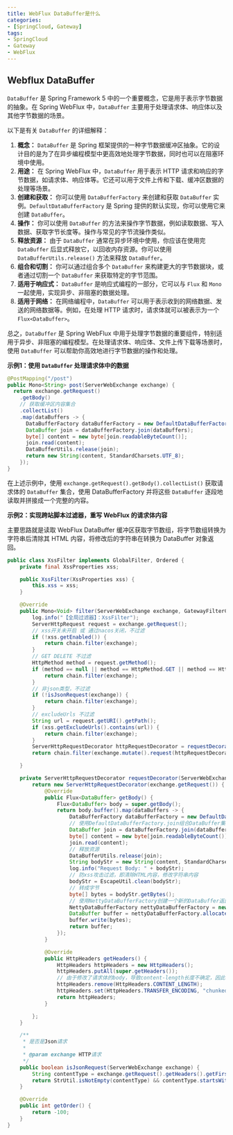 ```yaml
---
title: WebFlux DataBuffer是什么
categories:
- [SpringCloud, Gateway]
tags:
- SpringCloud
- Gateway
- WebFlux
---
```




## Webflux DataBuffer

`DataBuffer` 是 Spring Framework 5 中的一个重要概念，它是用于表示字节数据的抽象。在 Spring WebFlux 中，`DataBuffer` 主要用于处理请求体、响应体以及其他字节数据的场景。

以下是有关 `DataBuffer` 的详细解释：

1. **概念：** `DataBuffer` 是 Spring 框架提供的一种字节数据缓冲区抽象。它的设计目的是为了在异步编程模型中更高效地处理字节数据，同时也可以在阻塞环境中使用。
2. **用途：** 在 Spring WebFlux 中，`DataBuffer` 用于表示 HTTP 请求和响应的字节数据，如请求体、响应体等。它还可以用于文件上传和下载、缓冲区数据的处理等场景。
3. **创建和获取：** 你可以使用 `DataBufferFactory` 来创建和获取 `DataBuffer` 实例。`DefaultDataBufferFactory` 是 Spring 提供的默认实现，你可以使用它来创建 `DataBuffer`。
4. **操作：** 你可以使用 `DataBuffer` 的方法来操作字节数据，例如读取数据、写入数据、获取字节长度等。操作与常见的字节流操作类似。
5. **释放资源：** 由于 `DataBuffer` 通常在异步环境中使用，你应该在使用完 `DataBuffer` 后显式释放它，以回收内存资源。你可以使用 `DataBufferUtils.release()` 方法来释放 `DataBuffer`。
6. **组合和切割：** 你可以通过组合多个 `DataBuffer` 来构建更大的字节数据块，或者通过切割一个 `DataBuffer` 来获取特定的字节范围。
7. **适用于响应式：** `DataBuffer` 是响应式编程的一部分，它可以与 `Flux` 和 `Mono` 一起使用，实现异步、非阻塞的数据处理。
8. **适用于网络：** 在网络编程中，`DataBuffer` 可以用于表示收到的网络数据、发送的网络数据等。例如，在处理 HTTP 请求时，请求体就可以被表示为一个 `Flux<DataBuffer>`。

总之，`DataBuffer` 是 Spring WebFlux 中用于处理字节数据的重要组件，特别适用于异步、非阻塞的编程模型。在处理请求体、响应体、文件上传下载等场景时，使用 `DataBuffer` 可以帮助你高效地进行字节数据的操作和处理。

**示例1：使用 `DataBuffer` 处理请求体中的数据**

```java
@PostMapping("/post")
public Mono<String> post(ServerWebExchange exchange) {
  return exchange.getRequest()
    .getBody()
    // 获取缓冲区内容集合
    .collectList()
    .map(dataBuffers -> {
      DataBufferFactory dataBufferFactory = new DefaultDataBufferFactory();
      DataBuffer join = dataBufferFactory.join(dataBuffers);
      byte[] content = new byte[join.readableByteCount()];
      join.read(content);
      DataBufferUtils.release(join);
      return new String(content, StandardCharsets.UTF_8);
    });
}
```

在上述示例中，使用 `exchange.getRequest().getBody().collectList()` 获取请求体的 `DataBuffer` 集合，使用 DataBufferFactory 并将这些 `DataBuffer` 逐段地读取并拼接成一个完整的内容。

**示例2：实现跨站脚本过滤器，重写 WebFlux 的请求体内容**

主要思路就是读取 WebFlux DataBuffer 缓冲区获取字节数组，将字节数组转换为字符串后清除其 HTML 内容，将修改后的字符串在转换为 DataBuffer 对象返回。

```java
public class XssFilter implements GlobalFilter, Ordered {
    private final XssProperties xss;

    public XssFilter(XssProperties xss) {
        this.xss = xss;
    }

    @Override
    public Mono<Void> filter(ServerWebExchange exchange, GatewayFilterChain chain) {
        log.info("【全局过滤器】：XssFilter");
        ServerHttpRequest request = exchange.getRequest();
        // xss开关未开启 或 通过nacos关闭，不过滤
        if (!xss.getEnabled()) {
            return chain.filter(exchange);
        }
        // GET DELETE 不过滤
        HttpMethod method = request.getMethod();
        if (method == null || method == HttpMethod.GET || method == HttpMethod.DELETE) {
            return chain.filter(exchange);
        }
        // 非json类型，不过滤
        if (!isJsonRequest(exchange)) {
            return chain.filter(exchange);
        }
        // excludeUrls 不过滤
        String url = request.getURI().getPath();
        if (xss.getExcludeUrls().contains(url)) {
            return chain.filter(exchange);
        }
        ServerHttpRequestDecorator httpRequestDecorator = requestDecorator(exchange);
        return chain.filter(exchange.mutate().request(httpRequestDecorator).build());

    }

    private ServerHttpRequestDecorator requestDecorator(ServerWebExchange exchange) {
        return new ServerHttpRequestDecorator(exchange.getRequest()) {
            @Override
            public Flux<DataBuffer> getBody() {
                Flux<DataBuffer> body = super.getBody();
                return body.buffer().map(dataBuffers -> {
                    DataBufferFactory dataBufferFactory = new DefaultDataBufferFactory();
                    // 使用DefaultDataBufferFactory.join组合DataBuffer集合，读取DataBuffer
                    DataBuffer join = dataBufferFactory.join(dataBuffers);
                    byte[] content = new byte[join.readableByteCount()];
                    join.read(content);
                    // 释放资源
                    DataBufferUtils.release(join);
                    String bodyStr = new String(content, StandardCharsets.UTF_8);
                    log.info("Request Body: " + bodyStr);
                    // 防xss攻击过滤，即清除HTML内容，修改字符串内容
                    bodyStr = EscapeUtil.clean(bodyStr);
                    // 转成字节
                    byte[] bytes = bodyStr.getBytes();
                    // 使用NettyDataBufferFactory创建一个新的DataBuffer返回
                    NettyDataBufferFactory nettyDataBufferFactory = new NettyDataBufferFactory(ByteBufAllocator.DEFAULT);
                    DataBuffer buffer = nettyDataBufferFactory.allocateBuffer(bytes.length);
                    buffer.write(bytes);
                    return buffer;
                });
            }

            @Override
            public HttpHeaders getHeaders() {
                HttpHeaders httpHeaders = new HttpHeaders();
                httpHeaders.putAll(super.getHeaders());
                // 由于修改了请求体的body，导致content-length长度不确定，因此需要删除原先的content-length
                httpHeaders.remove(HttpHeaders.CONTENT_LENGTH);
                httpHeaders.set(HttpHeaders.TRANSFER_ENCODING, "chunked");
                return httpHeaders;
            }

        };
    }

    /**
     * 是否是Json请求
     *
     * @param exchange HTTP请求
     */
    public boolean isJsonRequest(ServerWebExchange exchange) {
        String contentType = exchange.getRequest().getHeaders().getFirst(HttpHeaders.CONTENT_TYPE);
        return StrUtil.isNotEmpty(contentType) && contentType.startsWith(MediaType.APPLICATION_JSON_VALUE);
    }

    @Override
    public int getOrder() {
        return -100;
    }
}
```







